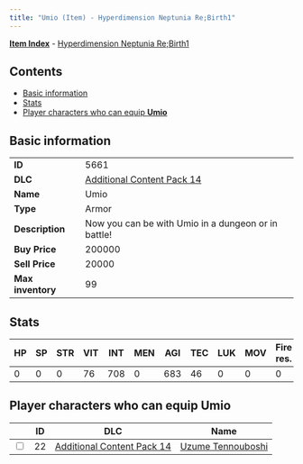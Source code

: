 ```yaml
---
title: "Umio (Item) - Hyperdimension Neptunia Re;Birth1"
---
```


[**Item Index**](/neptunia/rb1/item/index.html) - [Hyperdimension Neptunia Re;Birth1](/neptunia/rb1)

## Contents

- [Basic information](#basic-information)
- [Stats](#stats)
- [Player characters who can equip **Umio**](#player-characters-who-can-equip-umio)

## Basic information

|   |   |
| -- | -- |
| **ID** | 5661 |
| **DLC** | [Additional Content Pack 14](/neptunia/rb1/dlc/23-pack14.html) |
| **Name** | Umio |
| **Type** | Armor |
| **Description** | Now you can be with Umio in a dungeon or in battle! |
| **Buy Price** | 200000 |
| **Sell Price** | 20000 |
| **Max inventory** | 99 |


## Stats

| HP | SP | STR | VIT | INT | MEN | AGI | TEC | LUK | MOV | Fire res. | Ice res. | Wind res. | Lightning res. |
| -- | -- | --- | --- | --- | --- | --- | --- | --- | --- | --------- | -------- | --------- | -------------- |
| 0 | 0 | 0 | 76 | 708 | 0 | 683 | 46 | 0 | 0 | 0 | 0 | 0 | 0 |


## Player characters who can equip **Umio**

|    | ID | DLC | Name |
| -- | -- | --- | ---- |
| <input type="checkbox" id="rb1-player-23-22" class="trackbox" /> | 22 | [Additional Content Pack 14](/neptunia/rb1/dlc/23-pack14.html) | [Uzume Tennouboshi](/neptunia/rb1/player/23-22-uzume-tennouboshi.html) |
